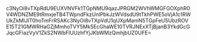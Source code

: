 c3NyOi8vTXpRdU9EUXVNVFk1TGpNMU9qazJPRGM2WVhWMGFGOXphR0V4WDNZME9tRmxjeTB4TWpndFkzUnlPbkJzWVdsdU9tTkhPWE5oVjA1c1RWUkZkMlJIT0hoTmFrRSAKc3NyOi8vTXpVdU1qUXpMamN5TGpFeU5UbzROVE15T21GMWRHaGZjMmhoTVY5Mk5EcGhaWE10TVRJNExXTjBjanB3YkdGcGJqcGFiazVyV1ZkS2NWbFlUUzhfYjJKbWMzQmhjbUZ0UFE=
